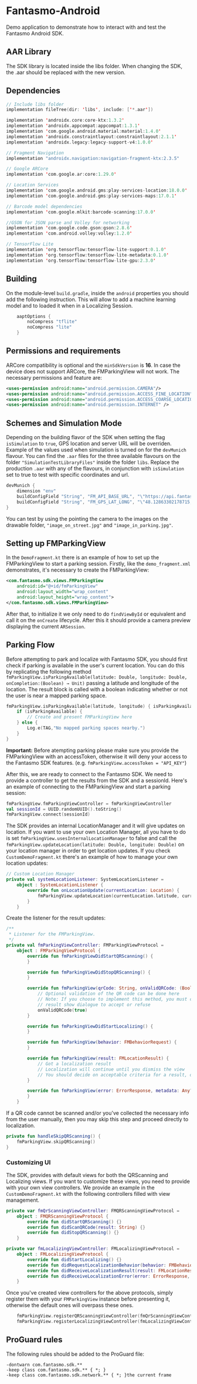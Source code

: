 # Fantasmo-Android
Demo application to demonstrate how to interact with and test the Fantasmo Android SDK.


## AAR Library
The SDK library is located inside the libs folder. When changing the SDK, the .aar should be replaced with the new version. 
  
## Dependencies
```kotlin
// Include libs folder 
implementation fileTree(dir: 'libs', include: ['*.aar'])

implementation 'androidx.core:core-ktx:1.3.2'
implementation 'androidx.appcompat:appcompat:1.3.1'
implementation 'com.google.android.material:material:1.4.0'
implementation 'androidx.constraintlayout:constraintlayout:2.1.1'
implementation 'androidx.legacy:legacy-support-v4:1.0.0'

// Fragment Navigation
implementation "androidx.navigation:navigation-fragment-ktx:2.3.5"

// Google ARCore
implementation 'com.google.ar:core:1.29.0'

// Location Services
implementation 'com.google.android.gms:play-services-location:18.0.0'
implementation 'com.google.android.gms:play-services-maps:17.0.1'

// Barcode model dependencies
implementation 'com.google.mlkit:barcode-scanning:17.0.0'

//GSON for JSON parse and Volley for networking
implementation 'com.google.code.gson:gson:2.8.6'
implementation 'com.android.volley:volley:1.2.0'

// TensorFlow Lite
implementation 'org.tensorflow:tensorflow-lite-support:0.1.0'
implementation 'org.tensorflow:tensorflow-lite-metadata:0.1.0'
implementation 'org.tensorflow:tensorflow-lite-gpu:2.3.0'
```

## Building

On the module-level `build.gradle`, inside the `android` properties you should add the following instruction. This will allow to add a machine learning model and to loaded it when in a Localizing Session.
```kotlin
    aaptOptions {
        noCompress "tflite"
        noCompress "lite"
    }
```

## Permissions and requirements
ARCore compatibility is optional and the `minSdkVersion` is **16**. In case the device does not support ARCore, the FMParkingView will not work. The necessary permissions and feature are:

```xml
<uses-permission android:name="android.permission.CAMERA"/>
<uses-permission android:name="android.permission.ACCESS_FINE_LOCATION" />
<uses-permission android:name="android.permission.ACCESS_COARSE_LOCATION" />
<uses-permission android:name="android.permission.INTERNET" />
```
## Schemes and Simulation Mode

Depending on the building flavor of the SDK when setting the flag `isSimulation` to `true`, GPS location and server URL will be overriden. Example of the values used when simulation is turned on for the `devMunich` flavour. You can find the `.aar` files for the three available flavours on the folder `"SimulationTestLibraryFiles"` inside the folder `libs`. Replace the production `.aar` with any of the flavours, in conjunction with `isSimulation` set to true to test with specific coordinates and url.

```kotlin
devMunich {
    dimension "env"
    buildConfigField "String", "FM_API_BASE_URL", "\"https://api.fantasmo.io/v1/image.localize\""
    buildConfigField "String", "FM_GPS_LAT_LONG", "\"48.12863302178715,11.572371166069702\""
}
```

You can test by using the pointing the camera to the images on the drawable folder, `"image_on_street.jpg"` and `"image_in_parking.jpg"`.

## Setting up FMParkingView

In the `DemoFragment.kt` there is an example of how to set up the FMParkingView to start a parking session.
Firstly, like the `demo_fragment.xml` demonstrates, it's necessary to create the FMParkingView:
```xml
<com.fantasmo.sdk.views.FMParkingView
    android:id="@+id/fmParkingView"
    android:layout_width="wrap_content"
    android:layout_height="wrap_content">
</com.fantasmo.sdk.views.FMParkingView>
```
After that, to initialize it we only need to do `findViewById` or equivalent and call it on the `onCreate` lifecycle. After this it should provide a camera preview displaying the current `ARSession`.

## Parking Flow

Before attempting to park and localize with Fantasmo SDK, you should first check if parking is available in the user's current location. You can do this by replicating the following method `fmParkingView.isParkingAvailable(latitude: Double, longitude: Double, onCompletion:(Boolean) → Unit)` passing a latitude and longitude of the location. The result block is called with a boolean indicating whether or not the user is near a mapped parking space.
```kotlin
fmParkingView.isParkingAvailable(latitude, longitude) { isParkingAvailable: Boolean
    if (isParkingAvailable) {
        // Create and present FMParkingView here
    } else {
        Log.e(TAG,"No mapped parking spaces nearby.")
    }
}
```    
**Important:** Before atempting parking please make sure you provide the FMParkingView with an accessToken, otherwise it will deny your access to the Fantasmo SDK features. (e.g. `fmParkingView.accessToken = "API_KEY"`)

After this, we are ready to connect to the Fantasmo SDK. We need to provide a controller to get the results from the SDK and a sessionId. Here's an example of connecting to the FMParkingView and start a parking session: 

```kotlin
fmParkingView.fmParkingViewController = fmParkingViewController
val sessionId = UUID.randomUUID().toString()
fmParkingView.connect(sessionId)
```

The SDK provides an internal LocationManager and it will give updates on location. If you want to use your own Location Manager, all you have to do is set `fmParkingView.usesInternalLocationManager` to false and call the `fmParkingView.updateLocation(latitude: Double, longitude: Double)` on your location manager in order to get location updates. If you check `CustomDemoFragment.kt` there's an example of how to manage your own location updates: 

```kotlin
// Custom Location Manager
private val systemLocationListener: SystemLocationListener =
    object : SystemLocationListener {
        override fun onLocationUpdate(currentLocation: Location) {
            fmParkingView.updateLocation(currentLocation.latitude, currentLocation.longitude)
        }
    }
```
Create the listener for the result updates:
```kotlin        
/**
 * Listener for the FMParkingView.
 */
private val fmParkingViewController: FMParkingViewProtocol =
    object : FMParkingViewProtocol {
        override fun fmParkingViewDidStartQRScanning() {
        }

        override fun fmParkingViewDidStopQRScanning() {
        }

        override fun fmParkingView(qrCode: String, onValidQRCode: (Boolean) -> Unit) {
            // Optional validation of the QR code can be done here
            // Note: If you choose to implement this method, you must call the `onValidQRCode` with the validation 
            // result show dialogue to accept or refuse
            onValidQRCode(true)
        }

        override fun fmParkingViewDidStartLocalizing() {
        }

        override fun fmParkingView(behavior: FMBehaviorRequest) {
        }

        override fun fmParkingView(result: FMLocationResult) {
            // Got a localization result
            // Localization will continue until you dismiss the view
            // You should decide on acceptable criteria for a result, one way is by checking the `confidence` value
        }

        override fun fmParkingView(error: ErrorResponse, metadata: Any?) {
        }
    }
```

If a QR code cannot be scanned and/or you've collected the necessary info from the user manually, then you may skip this step and proceed directly to localization.
```kotlin
private fun handleSkipQRScanning() {
    fmParkingView.skipQRScanning()
}
```

### Customizing UI

The SDK, provides with default views for both the QRScanning and Localizing views. If you want to customize these views, you need to provide with your own view controllers. We provide an example in the `CustomDemoFragment.kt` with the following controllers filled with view management.

```kotlin
private var fmQrScanningViewController: FMQRScanningViewProtocol =
    object : FMQRScanningViewProtocol {
        override fun didStartQRScanning() {}
        override fun didScanQRCode(result: String) {}
        override fun didStopQRScanning() {}
    }

private var fmLocalizingViewController: FMLocalizingViewProtocol =
    object : FMLocalizingViewProtocol {
        override fun didStartLocalizing() {}
        override fun didRequestLocalizationBehavior(behavior: FMBehaviorRequest) {}
        override fun didReceiveLocalizationResult(result: FMLocationResult) {}
        override fun didReceiveLocalizationError(error: ErrorResponse, errorMetadata: Any?) {}
    }
```

Once you've created view controllers for the above protocols, simply register them with your `FMParkingView` instance before presenting it, otherwise the default ones will overpass these ones.
```kotlin
    fmParkingView.registerQRScanningViewController(fmQrScanningViewController)
    fmParkingView.registerLocalizingViewController(fmLocalizingViewController)
```
## ProGuard rules

The following rules should be added to the ProGuard file: 

    -dontwarn com.fantasmo.sdk.**
    -keep class com.fantasmo.sdk.** { *; }
    -keep class com.fantasmo.sdk.network.** { *; }the current frame


